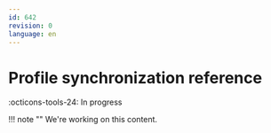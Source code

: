 ```yaml
---
id: 642
revision: 0
language: en
---
```


# Profile synchronization reference

:octicons-tools-24: In progress

!!! note ""
We're working on this content.

